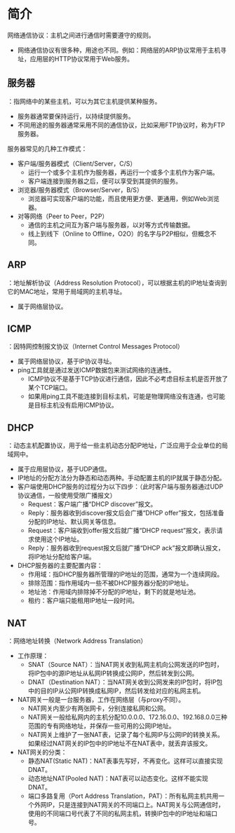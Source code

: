 # 简介

网络通信协议：主机之间进行通信时需要遵守的规则。
- 网络通信协议有很多种，用途也不同。例如：网络层的ARP协议常用于主机寻址，应用层的HTTP协议常用于Web服务。

## 服务器

：指网络中的某些主机，可以为其它主机提供某种服务。
- 服务器通常要保持运行，以持续提供服务。
- 不同用途的服务器通常采用不同的通信协议，比如采用FTP协议时，称为FTP服务器。

服务器常见的几种工作模式：
- 客户端/服务器模式（Client/Server，C/S）
  - 运行一个或多个主机作为服务器，再运行一个或多个主机作为客户端。
  - 客户端连接到服务器之后，便可以享受到其提供的服务。
- 浏览器/服务器模式（Browser/Server，B/S）
  - 浏览器可实现客户端的功能，而且使用更方便、更通用，例如Web浏览器。
- 对等网络（Peer to Peer，P2P）
  - 通信的主机之间互为客户端与服务器，以对等方式传输数据。
  - 线上到线下（Online to Offline，O2O）的名字与P2P相似，但概念不同。

## ARP

：地址解析协议（Address Resolution Protocol），可以根据主机的IP地址查询到它的MAC地址，常用于局域网的主机寻址。
- 属于网络层协议。

## ICMP

：因特网控制报文协议（Internet Control Messages Protocol）
- 属于网络层协议，基于IP协议寻址。
- ping工具就是通过发送ICMP数据包来测试网络的连通性。
  - ICMP协议不是基于TCP协议进行通信，因此不必考虑目标主机是否开放了某个TCP端口。
  - 如果用ping工具不能连接到目标主机，可能是物理网络没有连通，也可能是目标主机没有启用ICMP协议。

## DHCP

：动态主机配置协议，用于给一些主机动态分配IP地址，广泛应用于企业单位的局域网中。
- 属于应用层协议，基于UDP通信。
- IP地址的分配方法分为静态和动态两种。手动配置主机的IP就属于静态分配。
- 客户端使用DHCP服务的过程分为以下四步：（此时客户端与服务器通过UDP协议通信，一般使用受限广播报文）
  - Request：客户端广播“DHCP discover”报文。
  - Reply：服务器收到discover报文后会广播“DHCP offer”报文，包括准备分配的IP地址、默认网关等信息。
  - Request：客户端收到offer报文后就广播“DHCP request”报文，表示请求使用这个IP地址。
  - Reply：服务器收到request报文后就广播“DHCP ack”报文即确认报文，将IP地址分配给客户端。
- DHCP服务器的主要配置内容：
  - 作用域：指DHCP服务器所管理的IP地址的范围，通常为一个连续网段。
  - 排除范围：指作用域内一些不被DHCP服务器分配的IP地址。
  - 地址池：作用域内排除掉不分配的IP地址，剩下的就是地址池。
  - 租约：客户端只能租用IP地址一段时间。

## NAT

：网络地址转换（Network Address Translation）
- 工作原理：
  - SNAT（Source NAT）：当NAT网关收到私网主机向公网发送的IP包时，将IP包中的源IP地址从私网IP转换成公网IP，然后转发到公网。
  - DNAT（Destination NAT）：当NAT网关收到公网发来的IP包时，将IP包中的目的IP从公网IP转换成私网IP，然后转发给对应的私网主机。
- NAT网关一般是一台服务器，工作在网络层（与proxy不同）。
  - NAT网关内至少有两张网卡，分别连接私网和公网。
  - NAT网关一般给私网内的主机分配10.0.0.0、172.16.0.0、192.168.0.0三种范围的专有网络地址，并保存一些可用的公网IP地址。
  - NAT网关上维护了一张NAT表，记录了每个私网IP与公网IP的转换关系。如果经过NAT网关的IP包中的IP地址不在NAT表中，就丢弃该报文。
- NAT网关的分类：
  - 静态NAT(Static NAT)：NAT表事先写好，不再变化。这样可以直接实现DNAT。
  - 动态地址NAT(Pooled NAT)：NAT表可以动态变化。这样不能实现DNAT。
  - 端口多路复用（Port Address Translation，PAT）：所有私网主机共用一个外网IP，只是连接到NAT网关的不同端口上。NAT网关与公网通信时，使用的不同端口号代表了不同的私网主机，转换IP包中的IP地址和端口号。
